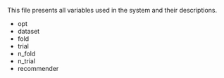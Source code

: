 This file presents all variables used in the system and their descriptions.

- opt
- dataset
- fold
- trial
- n_fold
- n_trial
- recommender